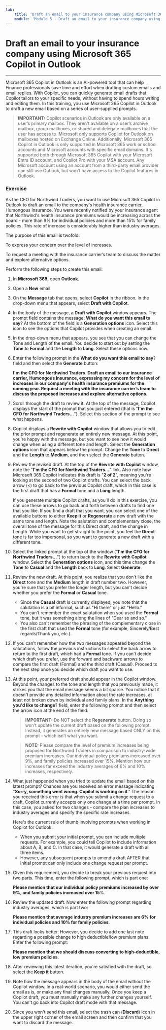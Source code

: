 ```yaml
---
lab:
    title: 'Draft an email to your insurance company using Microsoft 365 Copilot in Outlook'
    module: 'Module 5 - Draft an email to your insurance company using Microsoft 365 Copilot in Outlook'
---
```


# Draft an email to your insurance company using Microsoft 365 Copilot in Outlook
---
Microsoft 365 Copilot in Outlook is an AI-powered tool that can help Finance professionals save time and effort when drafting custom emails and email replies. With Copilot, you can quickly generate email drafts that Copilot tailors to your specific needs, without having to spend hours writing and editing them. In this training, you use Microsoft 365 Copilot in Outlook to draft a new email based on a series of user-supplied prompts.

> **IMPORTANT:** Copilot scenarios in Outlook are only available on a user’s primary mailbox. They aren't available on a user’s archive mailbox, group mailboxes, or shared and delegate mailboxes that the user has access to. Microsoft only supports Copilot for Outlook on mailboxes hosted on Exchange Online. Additionally, Microsoft 365 Copilot in Outlook is only supported in Microsoft 365 work or school accounts and Microsoft accounts with specific email domains. It's supported both through Microsoft 365 Copilot with your Microsoft Entra ID account, and Copilot Pro with your MSA account. Any Microsoft account using an account from a third-party email provider can still use Outlook, but won’t have access to the Copilot features in Outlook.

### Exercise

As the CFO for Northwind Traders, you want to use Microsoft 365 Copilot in Outlook to draft an email to the company's health insurance carrier, Humongous Insurance. You were recently notified by your insurance agent that Northwind's health insurance premiums would be increasing across the board - more than 9% for individual policies and more than 15% for family policies. This rate of increase is considerably higher than industry averages.

The purpose of this email is twofold:

To express your concern over the level of increases.

To request a meeting with the insurance carrier’s team to discuss the matter and explore alternative options.

Perform the following steps to create this email:

1.  In **Microsoft 365**, open **Outlook**.
2.  Open a **New** email.
3.  On the **Message** tab that opens, select **Copilot** in the ribbon. In the drop-down menu that appears, select **Draft with Copilot**.
4.  In the body of the message, a **Draft with Copilot** window appears. The prompt field contains the message: **What do you want this email to say**? At the bottom of the field is a **Generation options** icon. Select this icon to see the options that Copilot provides when creating an email.
5.  In the drop-down menu that appears, you see that you can change the Tone and Length of the email. You decide to start out by setting the **Tone** to **Formal** and the **Length** to **Long**. Select these options now.
6.  Enter the following prompt in the **What do you want this email to say**? field and then select the **Generate** button:
    
    **I'm the CFO for Northwind Traders. Draft an email to our insurance carrier, Humongous Insurance, expressing my concern for the level of increases in our company's health insurance premiums for the coming year. Request a meeting with the insurance carrier’s team to discuss the proposed increases and explore alternative options.** 
7.  Scroll through the draft to review it. At the top of the message, Copilot displays the start of the prompt that you just entered (that is "**I'm the CFO for Northwind Traders...**"). Select this section of the prompt to see what happens.
8.  Copilot displays a **Rewrite with Copilot** window that allows you to edit the prior prompt and regenerate an entirely new message. At this point, you're happy with the message, but you want to see how it would change when using a different tone and length. Select the **Generation options** icon that appears below the prompt. Change the **Tone** to **Direct** and the **Length** to **Medium**, and then select the **Generate** button.
9.  Review the revised draft. At the top of the **Rewrite with Copilot** window, note the "**I'm the CFO for Northwind Traders...**" link. Also note how Microsoft 365 Copilot indicates this draft is "**2 of 2**", meaning you're looking at the second of two Copilot drafts. You can select the back arrow (&lt;) to go back to the previous Copilot draft, which in this case is the first draft that has a **Formal** tone and a **Long** length.
    
    If you generate multiple Copilot drafts, as you'll do in this exercise, you can use these arrows to go back and forth between drafts to find one that you like. If you find a draft that you want, you can select one of the available buttons to either **Keep it** or **Regenerate** a new draft with the same tone and length. Note the salutation and complementary close, the overall tone of the message for this Direct draft, and the change in Length. While you want to get straight to the point, you feel the **Direct** tone is far too impersonal, so you want to generate a new draft with a different tone.
10. Select the linked prompt at the top of the window ("**I'm the CFO for Northwind Traders...**") to return back to the **Rewrite with Copilot** window. Select the **Generation options** icon, and this time change the **Tone** to **Casual** and the **Length** back to **Long**. Select **Generate**.
11. Review the new draft. At this point, you realize that you don't like the **Direct** tone and the **Medium** length in draft number two. However, you're sure that you prefer the longer length, but you can't decide whether you prefer the **Formal** or **Casual** tone.
     -  Since the **Casual** draft is currently displayed, you note that the salutation is a bit informal, such as "Hi there" or just "Hello."
     -  You can't remember the exact salutation when you used the **Formal** tone, but it was something along the lines of "Dear so and so."
     -  You also can't remember the phrasing of the complementary close in the first draft that used the **Formal** tone (for example, Sincerely/Best regards/Thank you, etc.).
12. If you can't remember how the two messages appeared beyond the salutations, follow the previous instructions to select the back arrow to return to the first draft, which had a **Formal** tone. If you can't decide which draft you prefer, use the forward and backward arrows to compare the first draft (Formal) and the third draft (Casual). Proceed to the next step once you decide which draft you want to use.
13. At this point, your preferred draft should appear in the Copilot window. Beyond the changes to the tone and length that you previously made, it strikes you that the email message seems a bit sparse. You notice that it doesn't provide any detailed information about the rate increases, at least not broken down by individual and family plans. In the **Anything you'd like to change**? field, enter the following prompt and then select the arrow icon at the end of the field:
    
    > **IMPORTANT:** Do NOT select the **Regenerate** button. Doing so won't update the current draft based on the following prompt. Instead, it generates an entirely new message based ONLY on this prompt - which isn’t what you want.
    
    > **NOTE:** Please compare the level of premium increases being proposed for Northwind Traders in comparison to industry-wide premium increases. Our individual policy premiums increased over 9%, and family policies increased over 15%. Mention how our increases far exceed the industry averages of 6% and 10% increases, respectively.
14. What just happened when you tried to update the email based on this latest prompt? Chances are you received an error message indicating "**Sorry, something went wrong. Copilot is working on it**." The reason you received this error is that when you submit a change request to a draft, Copilot currently accepts only one change at a time per prompt. In this case, you asked for two changes - compare the plan increases to industry averages and specify the specific rate increases.
    
    Here's the current rule of thumb involving prompts when working in Copilot for Outlook:
    
    
     -  When you submit your initial prompt, you can include multiple requests. For example, you could tell Copilot to include information about A, B, and C. In that case, it would generate a draft with all three items.
     -  However, any subsequent prompts to amend a draft AFTER that initial prompt can only include one change request per prompt.
     
15. Given this requirement, you decide to break your previous request into two parts. This time, enter the following prompt, which is part one:
    
    **Please mention that our individual policy premiums increased by over 9%, and family policies increased over 15**%.
16. Review the updated draft. Now enter the following prompt regarding industry averages, which is part two:
    
    **Please mention that average industry premium increases are 6% for individual policies and 10% for family policies**.
17. This draft looks better. However, you decide to add one last note regarding a possible change to high deductible/low premium plans. Enter the following prompt:
    
    **Please mention that we should discuss converting to high-deductible, low premium policies**.
18. After reviewing this latest iteration, you're satisfied with the draft, so select the **Keep it** button.
19. Note how the message appears in the body of the email without the Copilot window. In a real-world scenario, you would either send the email as is, or make any final changes manually. Once you keep a Copilot draft, you must manually make any further changes yourself. You can't go back into Copilot draft mode with that message.
20. Since you won't send this email, select the trash can (**Discard**) icon in the upper right corner of the email screen and then confirm that you want to discard the message.
